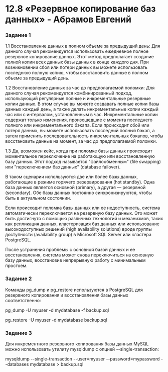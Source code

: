 # 12.8 «Резервное копирование баз данных» - Абрамов Евгений

### Задание 1

1.1 Восстановление данных в полном объеме за предыдущий день:
Для данного случая рекомендуется использовать ежедневное полное резервное копирование данных. Этот метод предполагает создание полной копии всех данных базы данных в конце каждого дня. При возникновении сбоя или потери данных вы можете использовать последнюю полную копию, чтобы восстановить данные в полном объеме за предыдущий день.

1.2 Восстановление данных за час до предполагаемой поломки:
Для данного случая рекомендуется комбинированный подход, использующий регулярные полные и инкрементальные резервные копии данных. В этом случае вы можете создавать полные копии базы данных каждый день, а также делать инкрементальные копии каждый час или с интервалом, установленным в час. Инкрементальные копии содержат только изменения, произошедшие с момента последнего полного или инкрементального бэкапа. Если происходит сбой или потеря данных, вы можете использовать последний полный бэкап, а затем применить последовательность инкрементальных бэкапов, чтобы восстановить данные на момент, за час до предполагаемой поломки.

1.3 Да, возможен кейс, когда при поломке базы данных происходит моментальное переключение на работающую или восстановленную базу данных. Этот подход называется "файлообменным" (file swapping) или "переключением баз данных" (database failover).

В таком сценарии используются две или более базы данных, работающие в режиме горячего резервирования (hot standby). Одна база данных является основной (primary), а другая — резервной (secondary). Обе базы данных постоянно синхронизируются, чтобы быть в актуальном состоянии.

Если происходит поломка базы данных или ее недоступность, система автоматически переключается на резервную базу данных. Это может быть достигнуто с помощью различных технологий и механизмов, таких как репликация данных, кластеризация баз данных или использование высокодоступных решений (high availability solutions) вроде группы доступности (availability group) в Microsoft SQL Server или кластера PostgreSQL.

После устранения проблемы с основной базой данных и ее восстановления, система может снова переключиться на основную базу данных, восстановив непрерывную работу с минимальным простоем.

### Задание 2

Команды pg_dump и pg_restore используются в PostgreSQL для резервного копирования и восстановления базы данных соответственно:

pg_dump -U myuser -d mydatabase -f backup.sql

pg_restore -U myuser -d mydatabase backup.sql

### Задание 3

Для инкрементного резервного копирования базы данных MySQL можно использовать утилиту mysqldump с опцией --single-transaction:

mysqldump --single-transaction --user=myuser --password=mypassword --databases mydatabase > backup.sql
